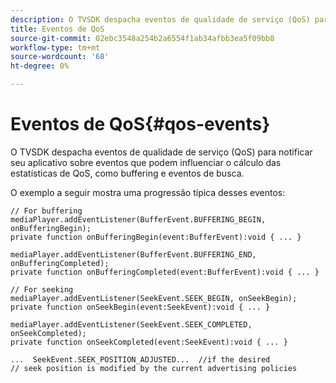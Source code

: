 ```yaml
---
description: O TVSDK despacha eventos de qualidade de serviço (QoS) para notificar seu aplicativo sobre eventos que podem influenciar o cálculo das estatísticas de QoS, como buffering e eventos de busca.
title: Eventos de QoS
source-git-commit: 02ebc3548a254b2a6554f1ab34afbb3ea5f09bb8
workflow-type: tm+mt
source-wordcount: '68'
ht-degree: 0%

---
```


# Eventos de QoS{#qos-events}

O TVSDK despacha eventos de qualidade de serviço (QoS) para notificar seu aplicativo sobre eventos que podem influenciar o cálculo das estatísticas de QoS, como buffering e eventos de busca.

O exemplo a seguir mostra uma progressão típica desses eventos:

```
// For buffering 
mediaPlayer.addEventListener(BufferEvent.BUFFERING_BEGIN, onBufferingBegin); 
private function onBufferingBegin(event:BufferEvent):void { ... } 
 
mediaPlayer.addEventListener(BufferEvent.BUFFERING_END, onBufferingCompleted); 
private function onBufferingCompleted(event:BufferEvent):void { ... } 
 
// For seeking 
mediaPlayer.addEventListener(SeekEvent.SEEK_BEGIN, onSeekBegin); 
private function onSeekBegin(event:SeekEvent):void { ... } 
 
mediaPlayer.addEventListener(SeekEvent.SEEK_COMPLETED, onSeekCompleted); 
private function onSeekCompleted(event:SeekEvent):void { ... } 
 
...  SeekEvent.SEEK_POSITION_ADJUSTED...  //if the desired 
// seek position is modified by the current advertising policies 
```
